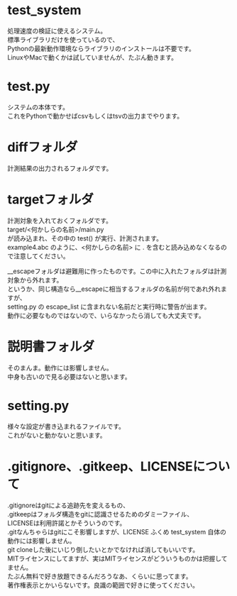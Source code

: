 # test_system
処理速度の検証に使えるシステム。  
標準ライブラリだけを使っているので、  
Pythonの最新動作環境ならライブラリのインストールは不要です。  
LinuxやMacで動くかは試していませんが、たぶん動きます。

# test.py
システムの本体です。  
これをPythonで動かせばcsvもしくはtsvの出力までやります。

# diffフォルダ
計測結果の出力されるフォルダです。

# targetフォルダ
計測対象を入れておくフォルダです。  
target/<何かしらの名前>/main.py  
が読み込まれ、その中の test() が実行、計測されます。  
example4.abc のように、<何かしらの名前> に . を含むと読み込めなくなるので注意してください。

__escapeフォルダは避難用に作ったものです。この中に入れたフォルダは計測対象から外れます。  
というか、同じ構造なら__escapeに相当するフォルダの名前が何であれ外れますが、  
setting.py の escape_list に含まれない名前だと実行時に警告が出ます。  
動作に必要なものではないので、いらなかったら消しても大丈夫です。

# 説明書フォルダ
そのまんま。動作には影響しません。  
中身も古いので見る必要はないと思います。

# setting.py
様々な設定が書き込まれるファイルです。  
これがないと動かないと思います。

# .gitignore、.gitkeep、LICENSEについて
.gitignoreはgitによる追跡先を変えるもの、  
.gitkeepはフォルダ構造をgitに認識させるためのダミーファイル、  
LICENSEは利用許諾とかそういうのです。  
.gitなんちゃらはgitにこそ影響しますが、LICENSE ふくめ test_system 自体の動作には影響しません。  
git cloneした後にいじり倒したいとかでなければ消してもいいです。  
MITライセンスにしてますが、実はMITライセンスがどういうものかは把握してません。  
たぶん無料で好き放題できるんだろうなあ、くらいに思ってます。  
著作権表示とかいらないです。良識の範囲で好きに使ってください。

